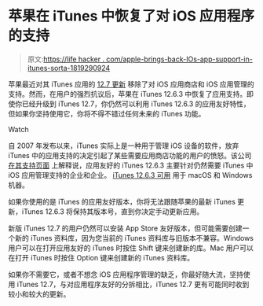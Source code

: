 # 苹果在 iTunes 中恢复了对 iOS 应用程序的支持

> 原文:[https://life hacker . com/apple-brings-back-IOs-app-support-in-itunes-sorta-1819290924](https://lifehacker.com/apple-brings-back-ios-app-support-in-itunes-sorta-1819290924)

苹果最近对其 iTunes 应用的 [12.7 更新](https://lifehacker.com/what-to-do-now-that-you-can-t-sync-ios-apps-using-itune-1809941947) 移除了对 iOS 应用商店和 iOS 应用管理的支持。然而，在用户的强烈抗议后，苹果在 iTunes 12.6.3 中恢复了应用支持。即使你已经升级到 iTunes 12.7，你仍然可以利用 iTunes 12.6.3 的应用友好特性，但如果你坚持使用它，你将不得不错过任何未来的 iTunes 功能。

Watch

自 2007 年发布以来，iTunes 实际上是一种用于管理 iOS 设备的软件，放弃 iTunes 中的应用支持的决定引起了某些需要应用商店功能的用户的愤怒。该公司 [在其支持页面](https://support.apple.com/en-in/HT208079) 上解释说，应用友好的 iTunes 12.6.3 主要针对仍然需要 iTunes 中 iOS 应用管理支持的企业和企业。 [iTunes 12.6.3 可用](https://support.apple.com/en-in/HT208079) 用于 macOS 和 Windows 机器。

如果你使用的是 iTunes 的应用友好版本，你将无法跟随苹果的最新 iTunes 更新，iTunes 12.6.3 将保持其版本号，直到你决定手动更新应用。

新版 iTunes 12.7 的用户仍然可以安装 App Store 友好版本，但可能需要创建一个新的 iTunes 资料库，因为您当前的 iTunes 资料库与旧版本不兼容。Windows 用户可以在打开应用友好的 iTunes 时按住 Shift 键来创建新的库。Mac 用户可以在打开 iTunes 时按住 Option 键来创建新的 iTunes 资料库。

如果你不需要它，或者不想念 iOS 应用程序管理的缺乏，你最好随大流，坚持使用 iTunes 12.7，与对应用程序友好的分拆相比，iTunes 12.7 更有可能同时收到较小和较大的更新。